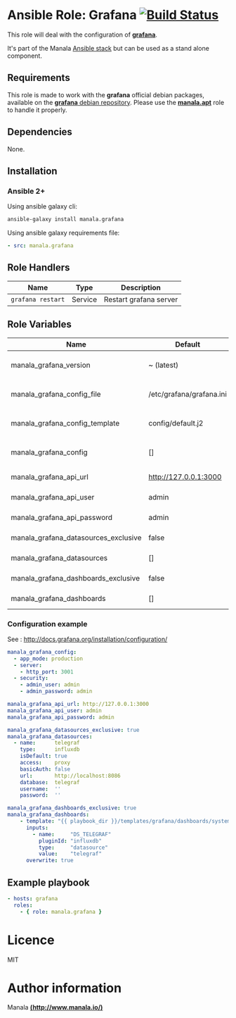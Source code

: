 # Ansible Role: Grafana [![Build Status](https://travis-ci.org/manala/ansible-role-grafana.svg?branch=master)](https://travis-ci.org/manala/ansible-role-grafana)

This role will deal with the configuration of [__grafana__](http://grafana.org/).

It's part of the Manala <a href="http://www.manala.io" target="_blank">Ansible stack</a> but can be used as a stand alone component.


## Requirements

This role is made to work with the __grafana__ official debian packages, available on the [__grafana__ debian repository](http://docs.grafana.org/installation/debian/#apt-repository). Please use the [**manala.apt**](https://galaxy.ansible.com/manala/apt/) role to handle it properly.

## Dependencies

None.

## Installation

### Ansible 2+

Using ansible galaxy cli:

```bash
ansible-galaxy install manala.grafana
```

Using ansible galaxy requirements file:

```yaml
- src: manala.grafana
```

## Role Handlers

| Name              | Type    | Description            |
| ----------------- | ------- | ---------------------- |
| `grafana restart` | Service | Restart grafana server |

## Role Variables

| Name                                 | Default                  | Type   | Description                  |
| ------------------------------------ | ------------------------ | ------ | ---------------------------- |
| manala_grafana_version               | ~ (latest)               | String | Grafana installed version    |
| manala_grafana_config_file           | /etc/grafana/grafana.ini | String | Grafana config file location |
| manala_grafana_config_template       | config/default.j2        | String | Grafana config base template |
| manala_grafana_config                | []                       | Array  | Grafana config directives    |
| manala_grafana_api_url               | http://127.0.0.1:3000    | String | Grafana API endpoint         |
| manala_grafana_api_user              | admin                    | String | Grafana API user             |
| manala_grafana_api_password          | admin                    | String | Grafana API password         |
| manala_grafana_datasources_exclusive | false                    | Bool   | Remove old datasources       |
| manala_grafana_datasources           | []                       | Array  | Grafana datasources          |
| manala_grafana_dashboards_exclusive  | false                    | Bool   | Remove old dashboards        |
| manala_grafana_dashboards            | []                       | Array  | Grafana dashboards           |

### Configuration example

See : http://docs.grafana.org/installation/configuration/

```yaml
manala_grafana_config:
  - app_mode: production
  - server:
    - http_port: 3001
  - security:
    - admin_user: admin
    - admin_password: admin

manala_grafana_api_url: http://127.0.0.1:3000
manala_grafana_api_user: admin
manala_grafana_api_password: admin

manala_grafana_datasources_exclusive: true
manala_grafana_datasources:
  - name:      telegraf
    type:      influxdb
    isDefault: true
    access:    proxy
    basicAuth: false
    url:       http://localhost:8086
    database:  telegraf
    username:  ''
    password:  ''

manala_grafana_dashboards_exclusive: true
manala_grafana_dashboards:
    - template: "{{ playbook_dir }}/templates/grafana/dashboards/system.json"
      inputs:
        - name:     "DS_TELEGRAF"
          pluginId: "influxdb"
          type:     "datasource"
          value:    "telegraf"
      overwrite: true
```

## Example playbook

```yaml
- hosts: grafana
  roles:
    - { role: manala.grafana }
```

# Licence

MIT

# Author information

Manala [**(http://www.manala.io/)**](http://www.manala.io)
